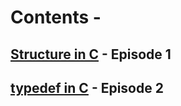 #  Contents -

## [Structure in C](https://github.com/arunkalher/Code-some-Code/tree/main/C/episode%201)    -   Episode 1
## [typedef in C](https://github.com/arunkalher/Code-some-Code/tree/main/C/episode%202)    -   Episode 2

 